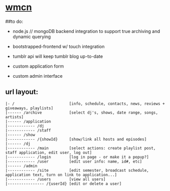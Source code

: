 # [wmcn](http://wmcn.tumblr.com)

##to do:
* node.js // mongoDB backend integration to support true archiving and dynamic querying

* bootstrapped-frontend w/ touch integration

* tumblr api will keep tumblr blog up-to-date

* custom application form

* custom admin interface


## url layout:
	|- /						[info, schedule, contacts, news, reviews + giveaways, playlists]
	|------ /archive 			[select dj's, shows, date range, songs, artists]
	|------ /application
	|------------ /dj
	|------------ /staff
	|------ /show
	|------------ /{showId}		[show/link all hosts and episodes]
	|------ /dj
	|------------ /main			[select actions: create playlist post, staff application, edit user, log out]
	|------------ /login		[log in page - or make it a popup?]
	|------------ /user 		[edit user info: name, id#, etc]
	|------ /admin		 	
	|------------ /site 		[edit semester, broadcast schedule, application text, turn on link to application...]
	|------------ /users		[view all users]
	|---------------- /{userId}	[edit or delete a user]
	